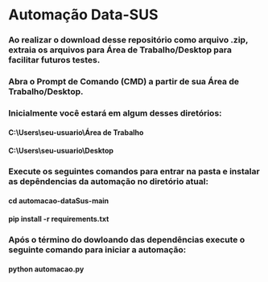 # Automação Data-SUS

### Ao realizar o download desse repositório como arquivo .zip, extraia os arquivos para Área de Trabalho/Desktop para facilitar futuros testes.

### Abra o Prompt de Comando (CMD) a partir de sua Área de Trabalho/Desktop.

### Inicialmente você estará em algum desses diretórios:

#### C:\Users\seu-usuario\Área de Trabalho
#### C:\Users\seu-usuario\Desktop

### Execute os seguintes comandos para entrar na pasta e instalar as depêndencias da automação no diretório atual:

#### cd automacao-dataSus-main
#### pip install -r requirements.txt

### Após o término do dowloando das dependências execute o seguinte comando para iniciar a automação:

#### python automacao.py